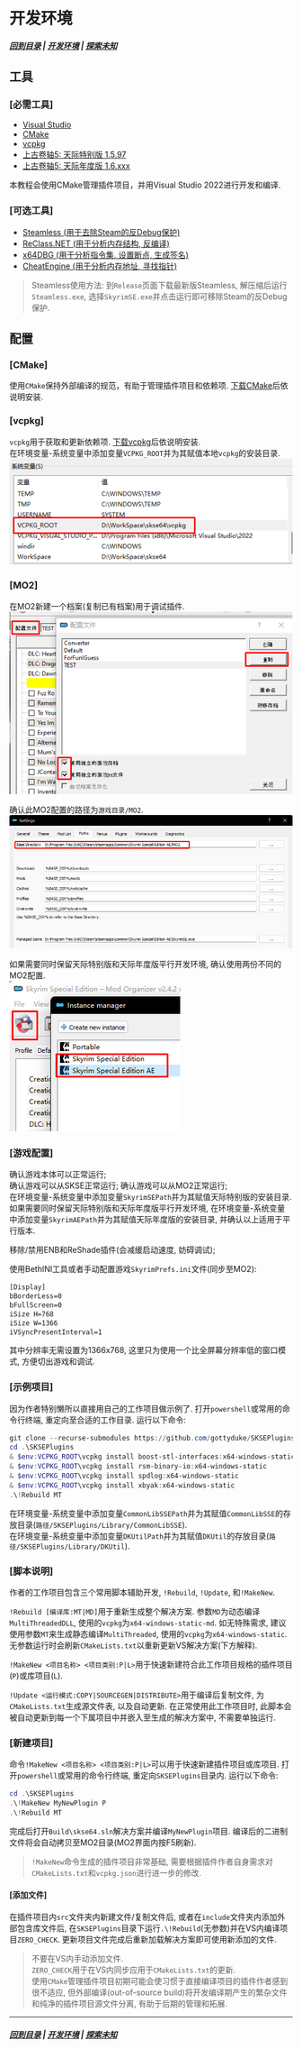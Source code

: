 # 开发环境
##### [回到目录](../README.md) | [开发环境](/docs/Setup.md) | [探索未知](/docs/ToUnknown.md)

## 工具

### [必需工具]
+ [Visual Studio](https://visualstudio.microsoft.com)
+ [CMake](https://cmake.org/)
+ [vcpkg](https://github.com/microsoft/vcpkg/releases)
+ [上古卷轴5: 天际特别版 1.5.97](https://store.steampowered.com/app/489830/The_Elder_Scrolls_V_Skyrim_Special_Edition)
+ [上古卷轴5: 天际年度版 1.6.xxx](https://store.steampowered.com/app/489830/The_Elder_Scrolls_V_Skyrim_Special_Edition)

本教程会使用CMake管理插件项目，并用Visual Studio 2022进行开发和编译.

### [可选工具]
+ [Steamless (用于去除Steam的反Debug保护)](https://github.com/atom0s/Steamless)
+ [ReClass.NET (用于分析内存结构, 反编译)](https://github.com/ReClassNET/ReClass.NET)
+ [x64DBG (用于分析指令集, 设置断点, 生成签名)](https://x64dbg.com/#start)
+ [CheatEngine (用于分析内存地址, 寻找指针)](https://www.cheatengine.org)

> Steamless使用方法: 到`Release`页面下载最新版Steamless, 解压缩后运行`Steamless.exe`, 选择`SkyrimSE.exe`并点击运行即可移除Steam的反Debug保护.

## 配置
### [CMake]
使用`CMake`保持外部编译的规范，有助于管理插件项目和依赖项. [下载CMake](https://cmake.org/)后依说明安装.  

### [vcpkg]
`vcpkg`用于获取和更新依赖项. [下载vcpkg](https://github.com/microsoft/vcpkg/releases)后依说明安装.  
在环境变量-系统变量中添加变量`VCPKG_ROOT`并为其赋值本地`vcpkg`的安装目录.  
![vcpkgAddEnv](/images/env_var.png)

### [MO2] 
在MO2新建一个档案(复制已有档案)用于调试插件.  
![MO2AddProfile](/images/mo2_addprof.png)  

确认此MO2配置的路径为`游戏目录/MO2`.  
![MO2Base](/images/mo2_base.png)  

如果需要同时保留天际特别版和天际年度版平行开发环境, 确认使用两份不同的MO2配置.  
![MO2Parra](/images/mo2_parra.png)  


### [游戏配置]
确认游戏本体可以正常运行;  
确认游戏可以从SKSE正常运行;
确认游戏可以从MO2正常运行;  
在环境变量-系统变量中添加变量`SkyrimSEPath`并为其赋值天际特别版的安装目录.  
如果需要同时保留天际特别版和天际年度版平行开发环境, 在环境变量-系统变量中添加变量`SkyrimAEPath`并为其赋值天际年度版的安装目录, 并确认以上适用于平行版本.

移除/禁用ENB和ReShade插件(会减缓启动速度, 妨碍调试);

使用BethINI工具或者手动配置游戏`SkyrimPrefs.ini`文件(同步至MO2):
```
[Display]
bBorderLess=0
bFullScreen=0
iSize H=768
iSize W=1366
iVSyncPresentInterval=1
```
其中分辨率无需设置为1366x768, 这里只为使用一个比全屏幕分辨率低的窗口模式, 方便切出游戏和调试.

### [示例项目]
因为作者特别懒所以直接用自己的工作项目做示例了.
打开`powershell`或常用的命令行终端, 重定向至合适的工作目录. 运行以下命令:  
```powershell
git clone --recurse-submodules https://github.com/gottyduke/SKSEPlugins
cd .\SKSEPlugins
& $env:VCPKG_ROOT\vcpkg install boost-stl-interfaces:x64-windows-static
& $env:VCPKG_ROOT\vcpkg install rsm-binary-io:x64-windows-static
& $env:VCPKG_ROOT\vcpkg install spdlog:x64-windows-static
& $env:VCPKG_ROOT\vcpkg install xbyak:x64-windows-static
.\!Rebuild MT
```  
在环境变量-系统变量中添加变量`CommonLibSSEPath`并为其赋值`CommonLibSSE`的存放目录(`路径/SKSEPlugins/Library/CommonLibSSE`).  
在环境变量-系统变量中添加变量`DKUtilPath`并为其赋值`DKUtil`的存放目录(`路径/SKSEPlugins/Library/DKUtil`).  

### [脚本说明]
作者的工作项目包含三个常用脚本辅助开发, `!Rebuild`, `!Update`, 和`!MakeNew`.  

`!Rebuild [编译库:MT|MD]`用于重新生成整个解决方案. 参数`MD`为动态编译`MultiThreadedDLL`, 使用的`vcpkg`为`x64-windows-static-md`. 如无特殊需求, 建议使用参数`MT`来生成静态编译`MultiThreaded`, 使用的`vcpkg`为`x64-windows-static`. 无参数运行时会刷新`CMakeLists.txt`以重新更新VS解决方案(下方解释).  

`!MakeNew <项目名称> <项目类别:P|L>`用于快速新建符合此工作项目规格的插件项目(`P`)或库项目(`L`).  

`!Update <运行模式:COPY|SOURCEGEN|DISTRIBUTE>`用于编译后复制文件, 为`CMakeLists.txt`生成源文件表, 以及自动更新. 在正常使用此工作项目时, 此脚本会被自动更新到每一个下属项目中并嵌入至生成的解决方案中, 不需要单独运行.  

### [新建项目]
命令`!MakeNew <项目名称> <项目类别:P|L>`可以用于快速新建插件项目或库项目.
打开`powershell`或常用的命令行终端, 重定向`SKSEPlugins`目录内. 运行以下命令:  
```powershell
cd .\SKSEPlugins
.\!MakeNew MyNewPlugin P
.\!Rebuild MT
```
完成后打开`Build\skse64.sln`解决方案并编译`MyNewPlugin`项目. 编译后的二进制文件将会自动拷贝至MO2目录(MO2界面内按F5刷新).  
> `!MakeNew`命令生成的插件项目非常基础, 需要根据插件作者自身需求对`CMakeLists.txt`和`vcpkg.json`进行进一步的修改.  

#### [添加文件]
在插件项目内`src`文件夹内新建文件/复制文件后, 或者在`include`文件夹内添加外部包含库文件后, 在`SKSEPlugins`目录下运行`.\!Rebuild`(无参数)并在VS内编译项目`ZERO_CHECK`. 更新项目文件完成后重新加载解决方案即可使用新添加的文件.    
> 不要在VS内手动添加文件.  
> `ZERO_CHECK`用于在VS内同步应用于`CMakeLists.txt`的更新.  
> 使用`CMake`管理插件项目初期可能会使习惯于直接编译项目的插件作者感到很不适应, 但外部编译(out-of-source build)将开发编译期产生的繁杂文件和纯净的插件项目源文件分离, 有助于后期的管理和拓展.

***
##### [回到目录](../README.md) | [开发环境](/docs/Setup.md) | [探索未知](/docs/ToUnknown.md)